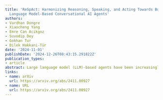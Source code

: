 ```yaml
---
title: 'ReSpAct: Harmonizing Reasoning, Speaking, and Acting Towards Building Large
  Language Model-Based Conversational AI Agents'
authors:
- Vardhan Dongre
- Xiaocheng Yang
- Emre Can Acikgoz
- Suvodip Dey
- Gokhan Tur
- Dilek Hakkani-Tür
date: '2024-11-01'
publishDate: '2024-12-26T08:43:15.291822Z'
publication_types:
- article
abstract: Large language model (LLM)-based agents have been increasingly used to interact with external environments (e.g., games, APIs, etc.) and solve tasks. However, current frameworks do not enable these agents to work with users and interact with them to align on the details of their tasks and reach user-defined goals; instead, in ambiguous situations, these agents may make decisions based on assumptions. This work introduces ReSpAct (Reason, Speak, and Act), a novel framework that synergistically combines the essential skills for building task-oriented "conversational" agents. ReSpAct addresses this need for agents, expanding on the ReAct approach. The ReSpAct framework enables agents to interpret user instructions, reason about complex tasks, execute appropriate actions, and engage in dynamic dialogue to seek guidance, clarify ambiguities, understand user preferences, resolve problems, and use the intermediate feedback and responses of users to update their plans. We evaluated ReSpAct in environments supporting user interaction, such as task-oriented dialogue (MultiWOZ) and interactive decision-making (AlfWorld, WebShop). ReSpAct is flexible enough to incorporate dynamic user feedback and addresses prevalent issues like error propagation and agents getting stuck in reasoning loops. This results in more interpretable, human-like task-solving trajectories than relying solely on reasoning traces. In two interactive decision-making benchmarks, AlfWorld and WebShop, ReSpAct outperform the strong reasoning-only method ReAct by an absolute success rate of 6% and 4%, respectively. In the task-oriented dialogue benchmark MultiWOZ, ReSpAct improved Inform and Success scores by 5.5% and 3%, respectively.
links:
- name: arXiv
  url: https://arxiv.org/abs/2411.00927
- name: URL
  url: https://arxiv.org/abs/2411.00927
---
```

